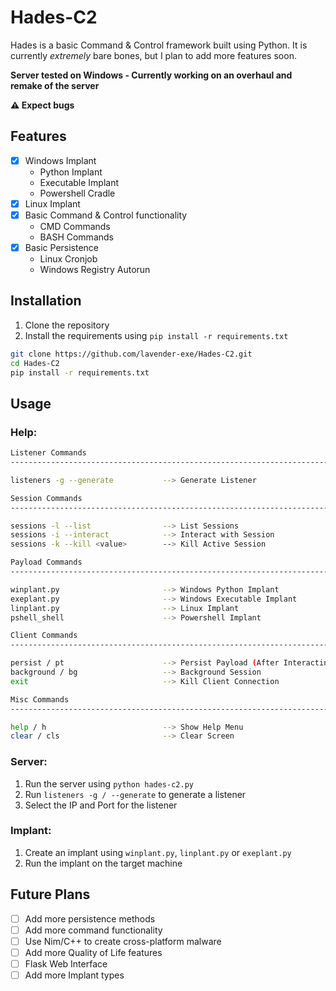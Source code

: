 # Hades-C2

Hades is a basic Command & Control framework built using Python. It is currently _extremely_ bare bones, but I plan to add more features soon.

**Server tested on Windows - Currently working on an overhaul and remake of the server**

**⚠️ Expect bugs**

## Features
- [x] Windows Implant
  - Python Implant
  - Executable Implant
  - Powershell Cradle
- [x] Linux Implant
- [x] Basic Command & Control functionality
  - CMD Commands
  - BASH Commands
- [x] Basic Persistence
  - Linux Cronjob
  - Windows Registry Autorun

## Installation
1. Clone the repository
2. Install the requirements using `pip install -r requirements.txt`

```bash
git clone https://github.com/lavender-exe/Hades-C2.git
cd Hades-C2
pip install -r requirements.txt
```

## Usage

### Help:
```bash
Listener Commands
---------------------------------------------------------------------------------------

listeners -g --generate           --> Generate Listener

Session Commands
---------------------------------------------------------------------------------------

sessions -l --list                --> List Sessions
sessions -i --interact            --> Interact with Session
sessions -k --kill <value>        --> Kill Active Session

Payload Commands
---------------------------------------------------------------------------------------

winplant.py                       --> Windows Python Implant
exeplant.py                       --> Windows Executable Implant
linplant.py                       --> Linux Implant
pshell_shell                      --> Powershell Implant

Client Commands
---------------------------------------------------------------------------------------

persist / pt                      --> Persist Payload (After Interacting with Session) 
background / bg                   --> Background Session
exit                              --> Kill Client Connection

Misc Commands
---------------------------------------------------------------------------------------

help / h                          --> Show Help Menu
clear / cls                       --> Clear Screen
```
### Server:
1. Run the server using `python hades-c2.py`
2. Run `listeners -g / --generate` to generate a listener
3. Select the IP and Port for the listener

### Implant:
1. Create an implant using `winplant.py`, `linplant.py` or `exeplant.py`
2. Run the implant on the target machine

## Future Plans

- [ ] Add more persistence methods
- [ ] Add more command functionality
- [ ] Use Nim/C++ to create cross-platform malware
- [ ] Add more Quality of Life features
- [ ] Flask Web Interface
- [ ] Add more Implant types
